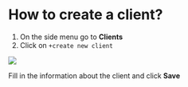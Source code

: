 # How to create a client?

1. On the side menu go to **Clients**
2. Click on `+create new client`

![](https://user-images.githubusercontent.com/20393485/45416467-b4cde500-b688-11e8-957f-bc46a30b3802.jpg)

Fill in the information about the client and click **Save**

